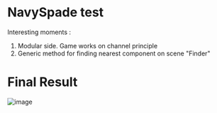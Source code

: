 # NavySpade test
Interesting moments : <br/>
 1. Modular side. Game works on channel principle
 2. Generic method for finding nearest component on scene "Finder" <br/>
# Final Result
![image](https://user-images.githubusercontent.com/57590394/167311456-9ae631f3-4805-443d-af84-0b842ad4023d.png)
